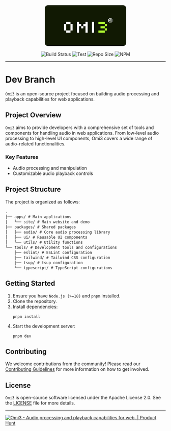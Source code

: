 <div align="center">
  <img src="./logo.svg" alt="Logo Omi3"/>

  <p align="center">
    <img src="https://img.shields.io/github/actions/workflow/status/xyhomi3/omi3/build.yml?branch=main&label=build" alt="Build Status"/>
    <img src="https://img.shields.io/github/actions/workflow/status/xyhomi3/omi3/test.yml?branch=main&label=test" alt="Test"/>
    <img src="https://img.shields.io/github/repo-size/xyhomi3/omi3" alt="Repo Size"/>
    <img alt="NPM" src="https://img.shields.io/npm/v/@omi3/audio?color=red&label=npm&logo=npm&logoColor=red"/>
  </p>
  
</div>

---

# Dev Branch

`Omi3` is an open-source project focused on building audio processing and playback capabilities for web applications.

## Project Overview

`Omi3` aims to provide developers with a comprehensive set of tools and components for handling audio in web applications. From low-level audio processing to high-level UI components, Omi3 covers a wide range of audio-related functionalities.

### Key Features

- Audio processing and manipulation
- Customizable audio playback controls

## Project Structure

The project is organized as follows:

```
.
├── apps/ # Main applications
│   └── site/ # Main website and demo
├── packages/ # Shared packages
│   ├── audio/ # Core audio processing library
│   ├── ui/ # Reusable UI components
│   └── utils/ # Utility functions
└── tools/ # Development tools and configurations
    ├── eslint/ # ESLint configuration
    ├── tailwind/ # Tailwind CSS configuration
    ├── tsup/ # tsup configuration
    └── typescript/ # TypeScript configurations
```

## Getting Started

1. Ensure you have `Node.js (>=18)` and `pnpm` installed.
2. Clone the repository.
3. Install dependencies:
   ```
   pnpm install
   ```
4. Start the development server:
   ```
   pnpm dev
   ```

## Contributing

We welcome contributions from the community! Please read our [Contributing Guidelines](CONTRIBUTING.md) for more information on how to get involved.

## License

`Omi3` is open-source software licensed under the Apache License 2.0. See the [LICENSE](LICENSE) file for more details.

---

<a href="https://www.producthunt.com/posts/omi3?embed=true&utm_source=badge-featured&utm_medium=badge&utm_souce=badge-omi3" target="_blank"><img src="https://api.producthunt.com/widgets/embed-image/v1/featured.svg?post_id=487676&theme=light" alt="Omi3 - Audio&#0032;processing&#0032;and&#0032;playback&#0032;capabilities&#0032;for&#0032;web&#0046; | Product Hunt" width="256" height="64" /></a>
